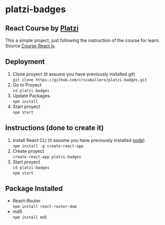 platzi-badges
===================

React Course by [Platzi](https://platzi.com/)
---------------------------------------------

This a simple project, just following the instruction of the course for learn.<br />
Source [Course React js](https://platzi.com/clases/react/).

Deployment
----------
1. Clone proyect (it assume you have previously installed git)<br />
    `git clone https://github.com/crscaballero/platzi-badges.git`
2. Go to Proyect<br />
    `cd platzi-badges`
3. Update Packages<br />
    `npm install`
4. Start proyect<br />
    `npm start`

Instructions (done to create it)
--------------------------------
1. Install React CLI (it assume you have previously installed [node](https://nodejs.org/))<br />
    `npm install -g create-react-app`
2. Create proyect<br />
    `create-react-app platzi-badges`
3. Start proyect<br />
    `cd platzi-badges`<br />
    `npm start`
    
Package Installed
-----------------
- React-Router<br />
    `npm install react-router-dom`
- md5<br />
    `npm install md5`
